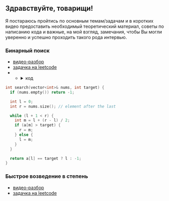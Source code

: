 ## Здравствуйте, товарищи!

Я постараюсь пройтись по основным темам/задачам и в коротких видео предоставить необходимый теоретический материал, советы по написанию кода и важные, на мой взгляд, замечания, чтобы Вы могли уверенно и успешно проходить такого рода интервью.

### Бинарный поиск
* [видео-разбор](https://youtu.be/fZ9VKq8ybq4)
* [задачка на leetcode](https://leetcode.com/problems/binary-search)
* * <details><summary>код</summary>
<p>

```C++
int search(vector<int>& nums, int target) {
  if (nums.empty()) return -1;

  int l = 0;
  int r = nums.size(); // element after the last

  while (l + 1 < r) {
    int m = l + (r - l) / 2;
    if (a[m] > target) {
      r = m;
    } else {
      l = m;
    }
  }

  return a[l] == target ? l : -1;
}
```

</p>
</details>

### Быстрое возведение в степень
* [видео-разбор](https://youtu.be/swktXq5COtI)
* [задачка на leetcode](https://leetcode.com/problems/powx-n)
